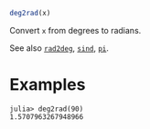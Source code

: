 ```julia
deg2rad(x)
```

Convert `x` from degrees to radians.

See also [`rad2deg`](@ref), [`sind`](@ref), [`pi`](@ref).

# Examples

```jldoctest
julia> deg2rad(90)
1.5707963267948966
```
